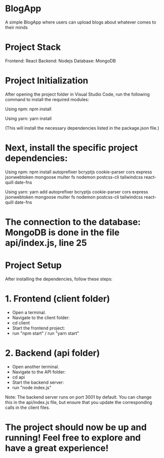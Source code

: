# BlogApp
A simple BlogApp where users can upload blogs about whatever comes to their minds

# Project Stack

Frontend: React
Backend: Nodejs
Database: MongoDB

# Project Initialization
After opening the project folder in Visual Studio Code, run the following command to install the required modules:

Using npm:
npm install

Using yarn:
yarn install

(This will install the necessary dependencies listed in the package.json file.)

# Next, install the specific project dependencies:

Using npm:
npm install autoprefixer bcryptjs cookie-parser cors express jsonwebtoken mongoose multer fs nodemon postcss-cli tailwindcss react-quill date-fns

Using yarn:
yarn add autoprefixer bcryptjs cookie-parser cors express jsonwebtoken mongoose multer fs nodemon postcss-cli tailwindcss react-quill date-fns

# The connection to the database: MongoDB is done in the file api/index.js, line 25 

# Project Setup
After installing the dependencies, follow these steps:

# 1. Frontend (client folder)
- Open a terminal.
- Navigate to the client folder:
- cd client
- Start the frontend project:
- run "npm start" / run "yarn start"

# 2. Backend (api folder)
- Open another terminal.
- Navigate to the API folder:
- cd api
- Start the backend server:
- run "node index.js"

Note: The backend server runs on port 3001 by default. You can change this in the api/index.js file, but ensure that you update the corresponding calls in the client files.

# The project should now be up and running! Feel free to explore and have a great experience!
